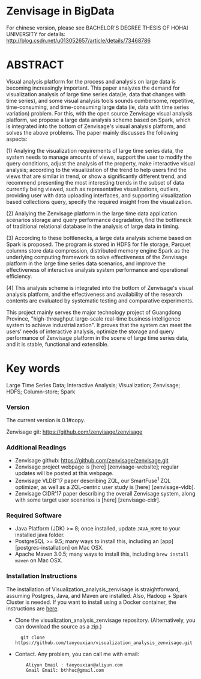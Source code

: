 # Zenvisage in BigData
For chinese version, please see BACHELOR'S DEGREE THESIS OF HOHAI UNIVERSITY for details: 
http://blog.csdn.net/u013052657/article/details/73468786

# ABSTRACT
Visual analysis platform for the process and analysis on large data is becoming increasingly important. This paper analyzes the demand for visualization analysis of large time series data(ie, data that changes with time series), and some visual analysis tools sounds cumbersome, repetitive, time-consuming, and time-consuming large data (ie, data with time series variation) problem. For this, with the open source Zenvisage visual analysis platform, we propose a large data analysis scheme based on Spark, which is integrated into the bottom of Zenvisage's visual analysis platform, and solves the above problems. The paper mainly discusses the following aspects:

(1) Analying the visualization requirements of large time series data, the system needs to manage amounts of views, support the user to modify the query conditions, adjust the analysis of the property, make interactive visual analysis; according to the visualization of the trend to help users find the views that are similar in trend, or show a significantly different trend, and recommend presenting the most interesting trends in the subset of data currently being viewed, such as representative visualizations, outliers, providing user with data uploading interfaces, and supporting visualization based collections query, specify the required insight from the visualization.

(2) Analying the Zenvisage platform in the large time data application scenarios storage and query performance degradation, find the bottleneck of traditional relational database in the analysis of large data in timing.

(3) According to these bottlenecks, a large data analysis scheme based on Spark is proposed. The program is stored in HDFS for file storage, Parquet columns store data compression, distributed memory engine Spark as the underlying computing framework to solve effectiveness of the Zenvisage platform in the large time series data scenarios, and improve the effectiveness of interactive analysis system performance and operational efficiency.

(4) This analysis scheme is integrated into the bottom of Zenvisage's visual analysis platform, and the effectiveness and availability of the research contents are evaluated by systematic testing and comparative experiments.

This project mainly serves the major technology project of Guangdong Province, "high-throughput large-scale real-time business intelligence system to achieve industrialization". It proves that the system can meet the users’ needs of interactive analysis, optimize the storage and query performance of Zenvisage platform in the scene of large time series data, and it is stable, functional and extensible.

# Key words
Large Time Series Data; Interactive Analysis; Visualization; Zenvisage; HDFS; Column-store; Spark

### Version
The current version is 0.1#copy.

Zenvisage git: https://github.com/zenvisage/zenvisage

### Additional Readings
* Zenvisage github: https://github.com/zenvisage/zenvisage.git
* Zenvisage project webpage is [here] [zenvisage-website]; regular updates will be posted at this webpage.
* Zenvisage VLDB'17 paper describing ZQL, our SmartFuse<sup>1</sup> ZQL optimizer, as well as a ZQL-centric user study is [here] [zenvisage-vldb].
* Zenvisage CIDR'17 paper describing the overall Zenvisage system, along with some target user scenarios is [here] [zenvisage-cidr].
 
### Required Software
* Java Platform (JDK) >= 8; once installed, update `JAVA_HOME` to your installed java folder.
* PostgreSQL >= 9.5;  many ways to install this, including an [app][postgres-installation] on Mac OSX.
* Apache Maven 3.0.5;  many ways to install this, including `brew install maven` on Mac OSX.

### Installation Instructions
The installation of Visualization_analysis_zenvisage is straightforward, assuming Postgres, Java, and Maven are installed. Also, Hadoop + Spark Cluster is needed. If you want to install using a Docker container, the instructions are [here](https://github.com/zenvisage/zenvisage/wiki/Docker-Installation-Instruction).

* Clone the visualization_analysis_zenvisage repository. (Alternatively, you can download the source as a zip.)

     
        git clone https://github.com/taoyouxian/visualization_analysis_zenvisage.git
     

* Contact. Any problem, you can call me with email:     
        
          Aliyun Email : taoyouxian@aliyun.com
          Gmail Email: bthhuc@gmail.com